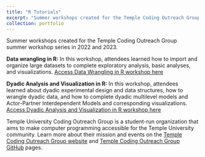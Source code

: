 ```yaml
---
title: "R Tutorials"
excerpt: "Summer workshops created for the Temple Coding Outreach Group summer workshop series.<br/><img src='/images/background-1.png'>"
collection: portfolio
---
```


Summer workshops created for the Temple Coding Outreach Group summer workshop series in 2022 and 2023. 

**Data wrangling in R:** In this workshop, attendees learned how to import and organize large datasets to complete exploratory analysis, basic analyses, and visualizations. [Access Data Wrangling in R workshop here](https://github.com/TU-Coding-Outreach-Group/cog_summer_workshops_2022/tree/main/data-wrangling-in-r)

**Dyadic Analysis and Visualization in R:** In this workshop, attendees learned about dyadic experimental design and data structures, how to wrangle dyadic data, and how to complete dyadic multilevel models and Actor-Partner Interdependent Models and corresponding visualizations. [Access Dyadic Analysis and Visualization in R workshop here](https://github.com/TU-Coding-Outreach-Group/cog_summer_workshops_2023/tree/master/dyadic_analysis)

Temple University Coding Outreach Group is a student-run organization that aims to make computer programming accessible for the Temple University community. Learn more about their mission and events on the [Temple Coding Outreach Group website](https://tu-coding-outreach-group.github.io) and [Temple Coding Outreach Group GitHub](https://github.com/TU-Coding-Outreach-Group) pages.

